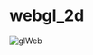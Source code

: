 # webgl_2d

![glWeb](https://user-images.githubusercontent.com/59581456/143770761-5126acfa-7731-49fb-aa7e-95c2df52f5a7.gif)
